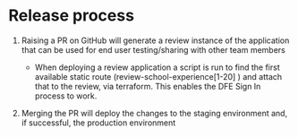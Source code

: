# Release process

1. Raising a PR on GitHub will generate a review instance of the application that can be used for end user testing/sharing with other team members
   
   * When deploying a review application a script is run to find the first available static route (review-school-experience[1-20] ) and attach that to the review, via terraform. This enables the DFE Sign In process to work.

1. Merging the PR will deploy the changes to the staging environment and, if successful, the production environment
